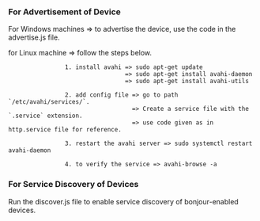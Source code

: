 ### For Advertisement of Device ###

For Windows machines => to advertise the device, use the code in the advertise.js file.

for Linux machine => follow the steps below.

                    1. install avahi => sudo apt-get update
                                     => sudo apt-get install avahi-daemon
                                     => sudo apt-get install avahi-utils
                    
                    2. add config file => go to path `/etc/avahi/services/`.
                                       => Create a service file with the `.service` extension.
                                       => use code given as in http.service file for reference.

                    3. restart the avahi server => sudo systemctl restart avahi-daemon
                    
                    4. to verify the service => avahi-browse -a
                    

### For Service Discovery of Devices ###

Run the discover.js file to enable service discovery of bonjour-enabled devices.
